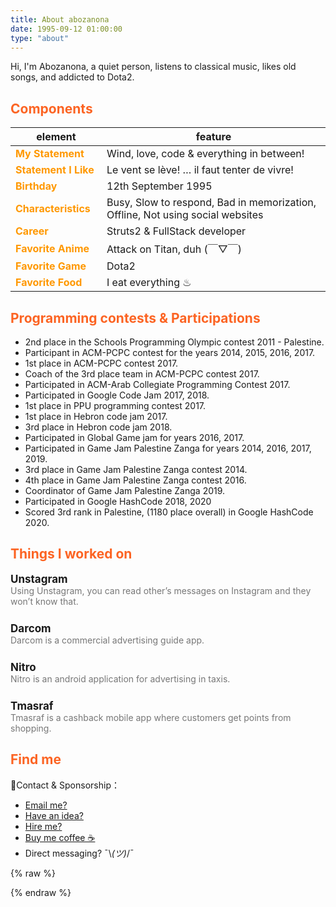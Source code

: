 ```yaml
---
title: About abozanona
date: 1995-09-12 01:00:00
type: "about"
---
```


Hi, I'm Abozanona, a quiet person, listens to classical music, likes old songs, and addicted to Dota2.

## Components
| element | feature |
| ----| ---- |
| My Statement | Wind, love, code & everything in between! |
| Statement I Like | Le vent se lève! … il faut tenter de vivre! |
| Birthday | 12th September 1995 |
| Characteristics | Busy, Slow to respond, Bad in memorization, Offline, Not using social websites |
| Career | Struts2 & FullStack developer |
| Favorite Anime | Attack on Titan, duh (￣▽￣) |
| Favorite Game | Dota2 |
| Favorite Food | I eat everything ♨ |

## Programming contests & Participations

- 2nd place in the  Schools Programming Olympic contest 2011 - Palestine.
- Participant in ACM-PCPC contest for the years 2014, 2015, 2016, 2017.
- 1st place in ACM-PCPC contest 2017.
- Coach of the 3rd place team in ACM-PCPC contest 2017.
- Participated in ACM-Arab Collegiate Programming Contest 2017.
- Participated in Google Code Jam 2017, 2018.
- 1st place in PPU programming contest 2017.
- 1st place in Hebron code jam 2017.
- 3rd place in Hebron code jam 2018.
- Participated in Global Game jam for years 2016, 2017.
- Participated in Game Jam Palestine Zanga for years 2014, 2016, 2017, 2019.
- 3rd place in Game Jam Palestine Zanga contest 2014.
- 4th place in Game Jam Palestine Zanga contest 2016.
- Coordinator of Game Jam Palestine Zanga 2019.
- Participated in Google HashCode 2018, 2020
- Scored 3rd rank in Palestine, (1180 place overall) in Google HashCode 2020.


## Things I worked on

<div class="work">
    <div class="work-title">
        Unstagram
        <a href="https://chrome.google.com/webstore/detail/unstagram-instagram-messe/mfoefahdnhpopjcdmkpkncedcamplcei"><i class="fas fa-link"></i></a>
        <a href="https://github.com/abozanona/Unstagram"><i class="fab fa-github"></i></a>
    </div>
    <div class="work-desc">Using Unstagram, you can read other’s messages on Instagram and they won’t know that.</div>
</div>
<div class="work">
    <div class="work-title">
        Darcom
        <a href="https://darcom.ps/"><i class="fas fa-link"></i></a>
    </div>
    <div class="work-desc">Darcom is a commercial advertising guide app.</div>
</div>
<div class="work">
    <div class="work-title">
        Nitro
        <a href="https://nitro.co.com/"><i class="fas fa-link"></i></a>
    </div>
    <div class="work-desc">Nitro is an android application for advertising in taxis.</div>
</div>
<div class="work">
    <div class="work-title">
        Tmasraf
        <a href="https://nitro.co.com/"><i class="fas fa-link"></i></a>
    </div>
    <div class="work-desc">Tmasraf is a cashback mobile app where customers get points from shopping.</div>
</div>

## Find me

🍭Contact & Sponsorship：

- [Email me?](mailto:abozanona@gmail.com?subject=That%20Astonishing%20Movie...&body=Hi%20Abozanona%2C%0D%0A%0D%0AI%20have%20found%20a%20movie%20%26%20I'm%20sure%20you'll%20love%20it!%0D%0AMaybe%20we%20should%20watch%20it%20together%3F%0D%0ALet%20me%20know%20when%20you're%20free!%0D%0A%0D%0AYagami%20Light.)
- [Have an idea?](mailto:abozanona@gmail.com?subject=That%20Astonishing%20Movie...&body=Hi%20Abozanona%2C%0D%0A%0D%0AI%20have%20found%20a%20movie%20%26%20I'm%20sure%20you'll%20love%20it!%0D%0AMaybe%20we%20should%20watch%20it%20together%3F%0D%0ALet%20me%20know%20when%20you're%20free!%0D%0A%0D%0AYagami%20Light.)
- [Hire me?](/assets/abozanona-resume.pdf)
- [Buy me coffee ☕](https://www.buymeacoffee.com/abuzanonak)
- Direct messaging? ¯\\_(ツ)_/¯


{% raw %}
<style>
.post-body thead {
    display: none;
}

td:first-child {
    width: 130px;
    font-weight: bold;
    color: #ff9800;
}

h2 {
    color: #fc6423;
}

.work {
    margin-bottom: 25px;
}

.work-title {
    font-size: 17px;
    font-weight: bold;
}

.work-title a {
    margin-left: 5px;
    font-size: 14px;
    color: #777;
}

.work-desc {
    color: #777;
}

.work-desc img:first-child {
    display: inline;
    vertical-align: top;
    margin-left: 10px !important;
}

.post-body img {
    display: inline;
    vertical-align: top;
}

.post-body li a {
    margin-right: 10px;
}
</style>
{% endraw %}
